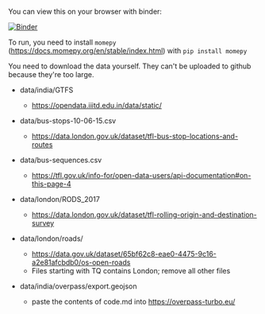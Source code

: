 You can view this on your browser with binder:

[![Binder](https://mybinder.org/badge_logo.svg)](https://mybinder.org/v2/gh/akazukin5151/comparative-accessibility/HEAD)

To run, you need to install `momepy` (https://docs.momepy.org/en/stable/index.html) with `pip install momepy`

You need to download the data yourself. They can't be uploaded to github because they're too large.

- data/india/GTFS
    - https://opendata.iiitd.edu.in/data/static/

- data/bus-stops-10-06-15.csv
    - https://data.london.gov.uk/dataset/tfl-bus-stop-locations-and-routes

- data/bus-sequences.csv
    - https://tfl.gov.uk/info-for/open-data-users/api-documentation#on-this-page-4

- data/london/RODS_2017
    - https://data.london.gov.uk/dataset/tfl-rolling-origin-and-destination-survey

- data/london/roads/
    - https://data.gov.uk/dataset/65bf62c8-eae0-4475-9c16-a2e81afcbdb0/os-open-roads
    - Files starting with TQ contains London; remove all other files

- data/india/overpass/export.geojson
    - paste the contents of code.md into https://overpass-turbo.eu/
